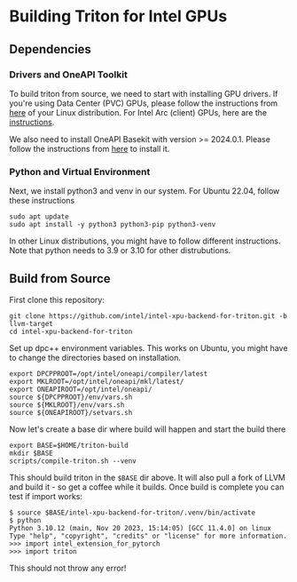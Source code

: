 # Building Triton for Intel GPUs

## Dependencies

### Drivers and OneAPI Toolkit

To build triton from source, we need to start with installing GPU drivers. If you're using Data Center (PVC) GPUs, please follow the instructions from [here](https://dgpu-docs.intel.com/driver/installation.html#install-steps) of your Linux distribution. For Intel Arc (client) GPUs, here are the [instructions](https://dgpu-docs.intel.com/driver/client/overview.html).

We also need to install OneAPI Basekit with version >= 2024.0.1. Please follow the instructions from [here](https://www.intel.com/content/www/us/en/developer/tools/oneapi/base-toolkit-download.html) to install it.


### Python and Virtual Environment

Next, we install python3 and venv in our system. For Ubuntu 22.04, follow these instructions

```
sudo apt update
sudo apt install -y python3 python3-pip python3-venv
```

In other Linux distributions, you might have to follow different instructions. Note that python needs to 3.9 or 3.10 for other distrubutions.


## Build from Source

First clone this repository:

```
git clone https://github.com/intel/intel-xpu-backend-for-triton.git -b llvm-target
cd intel-xpu-backend-for-triton
```

Set up dpc++ environment variables. This works on Ubuntu, you might have to change the directories based on installation.

```
export DPCPPROOT=/opt/intel/oneapi/compiler/latest
export MKLROOT=/opt/intel/oneapi/mkl/latest/
export ONEAPIROOT=/opt/intel/oneapi/
source ${DPCPPROOT}/env/vars.sh
source ${MKLROOT}/env/vars.sh
source ${ONEAPIROOT}/setvars.sh
```

Now let's create a base dir where build will happen and start the build there

```
export BASE=$HOME/triton-build
mkdir $BASE
scripts/compile-triton.sh --venv
```

This should build triton in the `$BASE` dir above. It will also pull a fork of LLVM and build it - so get a coffee while it builds. Once build is complete you can test if import works:

```
$ source $BASE/intel-xpu-backend-for-triton/.venv/bin/activate
$ python
Python 3.10.12 (main, Nov 20 2023, 15:14:05) [GCC 11.4.0] on linux
Type "help", "copyright", "credits" or "license" for more information.
>>> import intel_extension_for_pytorch
>>> import triton
```

This should not throw any error!
